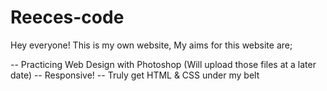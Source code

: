 Reeces-code
===========

Hey everyone! This is my own website, My aims for this website are; 

  -- Practicing Web Design with Photoshop (Will upload those files at a later date)
  -- Responsive!
  -- Truly get HTML & CSS under my belt
  
